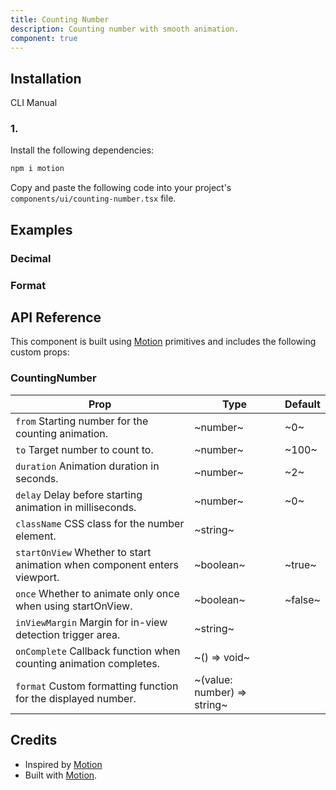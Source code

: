 ```yaml
---
title: Counting Number
description: Counting number with smooth animation.
component: true
---
```


## Installation

  CLI
  Manual

### 1. 
Install the following dependencies:

```bash
npm i motion
```

Copy and paste the following code into your project's `components/ui/counting-number.tsx` file.

## Examples

### Decimal

### Format

## API Reference

This component is built using [Motion](https://motion.dev/) primitives and includes the following custom props:

### CountingNumber

| **Prop**                                                                                            | **Type**                    | **Default** |
| --------------------------------------------------------------------------------------------------- | --------------------------- | ----------- |
| `from` Starting number for the counting animation.                       | ~number~                    | ~0~         |
| `to` Target number to count to.                                          | ~number~                    | ~100~       |
| `duration` Animation duration in seconds.                                | ~number~                    | ~2~         |
| `delay` Delay before starting animation in milliseconds.                 | ~number~                    | ~0~         |
| `className` CSS class for the number element.                            | ~string~                    |        |
| `startOnView` Whether to start animation when component enters viewport. | ~boolean~                   | ~true~      |
| `once` Whether to animate only once when using startOnView.              | ~boolean~                   | ~false~     |
| `inViewMargin` Margin for in-view detection trigger area.                | ~string~                    |        |
| `onComplete` Callback function when counting animation completes.        | ~() => void~                |        |
| `format` Custom formatting function for the displayed number.            | ~(value: number) => string~ |        |

## Credits

- Inspired by [Motion](https://motion.dev/)
- Built with [Motion](https://motion.dev/).